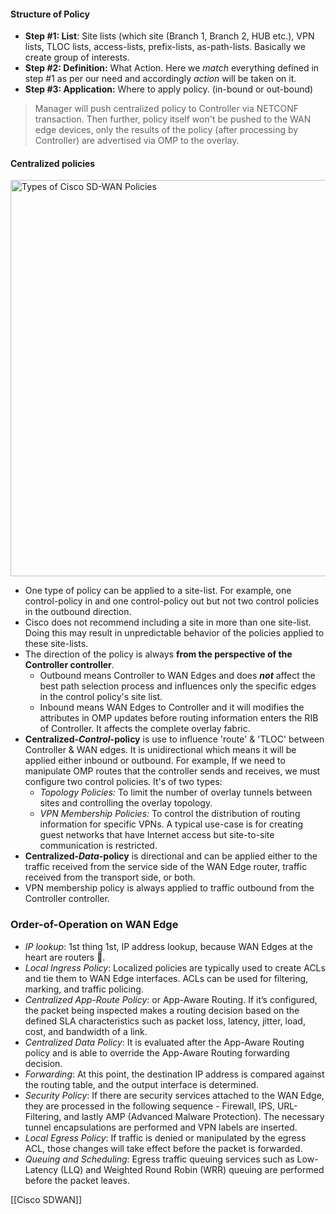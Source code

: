 
#### Structure of Policy

- **Step #1: List**: Site lists (which site (Branch 1, Branch 2, HUB etc.), VPN lists, TLOC lists, access-lists, prefix-lists, as-path-lists. Basically we create group of interests.
- **Step #2: Definition:** What Action. Here we *match* everything defined in step #1 as per our need and accordingly *action* will be taken on it.
- **Step #3: Application:** Where to apply policy. (in-bound or out-bound)

> 	Manager will push centralized policy to Controller via NETCONF transaction. Then further, policy itself won't be pushed to the WAN edge devices, only the results of the policy (after processing by Controller) are advertised via OMP to the overlay. 

#### Centralized policies

<img title="" src="https://cdn.networkacademy.io/sites/default/files/2022-04/types-of-sdwan-policies.svg" alt="Types of Cisco SD-WAN Policies" width="634">

- One type of policy can be applied to a site-list. For example, one control-policy in and one control-policy out but not two control policies in the outbound direction.
- Cisco does not recommend including a site in more than one site-list. Doing this may result in unpredictable behavior of the policies applied to these site-lists.
- The direction of the policy is always **from the perspective of the Controller controller**.
  - Outbound means Controller to WAN Edges and does ***not*** affect the best path selection process and influences only the specific edges in the control policy's site list.
  - Inbound means WAN Edges to Controller and it will modifies the attributes in OMP updates before routing information enters the RIB of Controller. It affects the complete overlay fabric.
- **Centralized-*Control*-policy** is use to influence 'route' & 'TLOC' between Controller & WAN edges. It is unidirectional which means it will be applied either inbound or outbound. For example, If we need to manipulate OMP routes that the controller sends and receives, we must configure two control policies. It's of two types:
	- *Topology Policies:* To limit the number of overlay tunnels between sites and controlling the overlay topology.
	- *VPN Membership Policies:* To control the distribution of routing information for specific VPNs. A typical use-case is for creating guest networks that have Internet access but site-to-site communication is restricted.
- **Centralized-*Data*-policy** is directional and can be applied either to the traffic received from the service side of the WAN Edge router, traffic received from the transport side, or both.
- VPN membership policy is always applied to traffic outbound from the Controller controller.

### Order-of-Operation on WAN Edge

- *IP lookup*: 1st thing 1st, IP address lookup, because WAN Edges at the heart are routers 🙂.
- *Local Ingress Policy*: Localized policies are typically used to create ACLs and tie them to WAN Edge interfaces. ACLs can be used for filtering, marking, and traffic policing.
- *Centralized App-Route Policy*: or App-Aware Routing. If it’s configured, the packet being inspected makes a routing decision based on the defined SLA characteristics such as packet loss, latency, jitter, load, cost, and bandwidth of a link.
- *Centralized Data Policy*: It is evaluated after the App-Aware Routing policy and is able to override the App-Aware Routing forwarding decision.
- *Forwarding*: At this point, the destination IP address is compared against the routing table, and the output interface is determined.
- *Security Policy*: If there are security services attached to the WAN Edge, they are processed in the following sequence - Firewall, IPS, URL-Filtering, and lastly AMP (Advanced Malware Protection). The necessary tunnel encapsulations are performed and VPN labels are inserted.
- *Local Egress Policy*: If traffic is denied or manipulated by the egress ACL, those changes will take effect before the packet is forwarded.
- *Queuing and Scheduling*: Egress traffic queuing services such as Low-Latency (LLQ) and Weighted Round Robin (WRR) queuing are performed before the packet leaves.



[[Cisco SDWAN]]